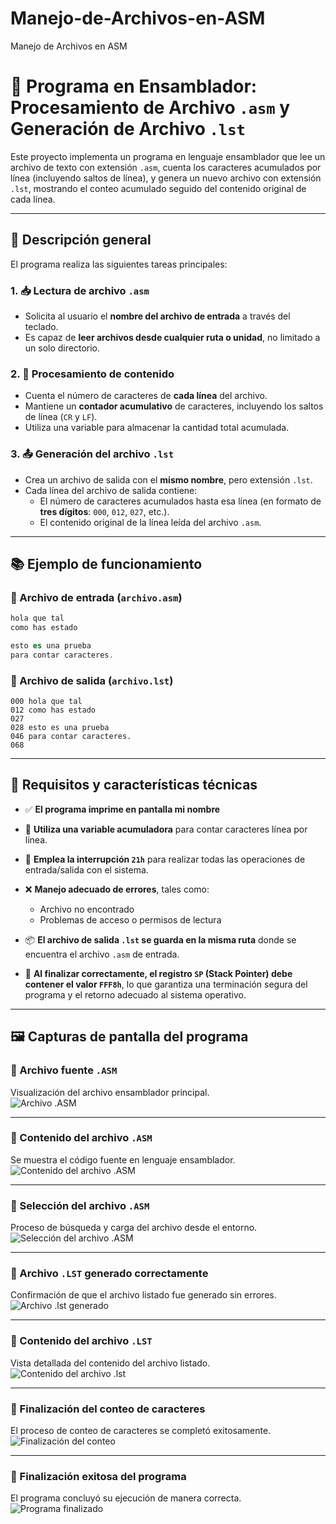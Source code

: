 # Manejo-de-Archivos-en-ASM
Manejo de Archivos en ASM
# 📄 Programa en Ensamblador: Procesamiento de Archivo `.asm` y Generación de Archivo `.lst`

Este proyecto implementa un programa en lenguaje ensamblador que lee un archivo de texto con extensión `.asm`, cuenta los caracteres acumulados por línea (incluyendo saltos de línea), y genera un nuevo archivo con extensión `.lst`, mostrando el conteo acumulado seguido del contenido original de cada línea.

---

## 📝 Descripción general

El programa realiza las siguientes tareas principales:

### 1. 📥 Lectura de archivo `.asm`
- Solicita al usuario el **nombre del archivo de entrada** a través del teclado.
- Es capaz de **leer archivos desde cualquier ruta o unidad**, no limitado a un solo directorio.

### 2. 🧮 Procesamiento de contenido
- Cuenta el número de caracteres de **cada línea** del archivo.
- Mantiene un **contador acumulativo** de caracteres, incluyendo los saltos de línea (`CR` y `LF`).
- Utiliza una variable para almacenar la cantidad total acumulada.

### 3. 📤 Generación del archivo `.lst`
- Crea un archivo de salida con el **mismo nombre**, pero extensión `.lst`.
- Cada línea del archivo de salida contiene:
  - El número de caracteres acumulados hasta esa línea (en formato de **tres dígitos**: `000`, `012`, `027`, etc.).
  - El contenido original de la línea leída del archivo `.asm`.

---

## 📚 Ejemplo de funcionamiento

### 🔸 Archivo de entrada (`archivo.asm`)
```asm
hola que tal
como has estado

esto es una prueba
para contar caracteres.
```
### 🔸 Archivo de salida (`archivo.lst`)
```lst
000 hola que tal
012 como has estado
027 
028 esto es una prueba
046 para contar caracteres.
068 
```
---

## 📌 Requisitos y características técnicas

- ✅ **El programa imprime en pantalla mi nombre**

- 🧮 **Utiliza una variable acumuladora** para contar caracteres línea por línea.

- 💾 **Emplea la interrupción `21h`** para realizar todas las operaciones de entrada/salida con el sistema.

- ❌ **Manejo adecuado de errores**, tales como:
  - Archivo no encontrado
  - Problemas de acceso o permisos de lectura

- 📦 **El archivo de salida `.lst` se guarda en la misma ruta** donde se encuentra el archivo `.asm` de entrada.

- 🧵 **Al finalizar correctamente, el registro `SP` (Stack Pointer) debe contener el valor `FFF8h`**, lo que garantiza una terminación segura del programa y el retorno adecuado al sistema operativo.

---

## 🖼️ Capturas de pantalla del programa

### 🔹 Archivo fuente `.ASM`
Visualización del archivo ensamblador principal.  
![Archivo .ASM](IMG/IMAGE1.png)

---

### 🔹 Contenido del archivo `.ASM`
Se muestra el código fuente en lenguaje ensamblador.  
![Contenido del archivo .ASM](IMG/IMAGE2.png)

---

### 🔹 Selección del archivo `.ASM`
Proceso de búsqueda y carga del archivo desde el entorno.  
![Selección del archivo .ASM](IMG/IMAGE3.png)

---

### 🔹 Archivo `.LST` generado correctamente
Confirmación de que el archivo listado fue generado sin errores.  
![Archivo .lst generado](IMG/IMAGE4.png)

---

### 🔹 Contenido del archivo `.LST`
Vista detallada del contenido del archivo listado.  
![Contenido del archivo .lst](IMG/IMAGE5.png)

---

### 🔹 Finalización del conteo de caracteres
El proceso de conteo de caracteres se completó exitosamente.  
![Finalización del conteo](IMG/IMAGE6.png)

---

### 🔹 Finalización exitosa del programa
El programa concluyó su ejecución de manera correcta.  
![Programa finalizado](IMG/IMAGE7.png)

